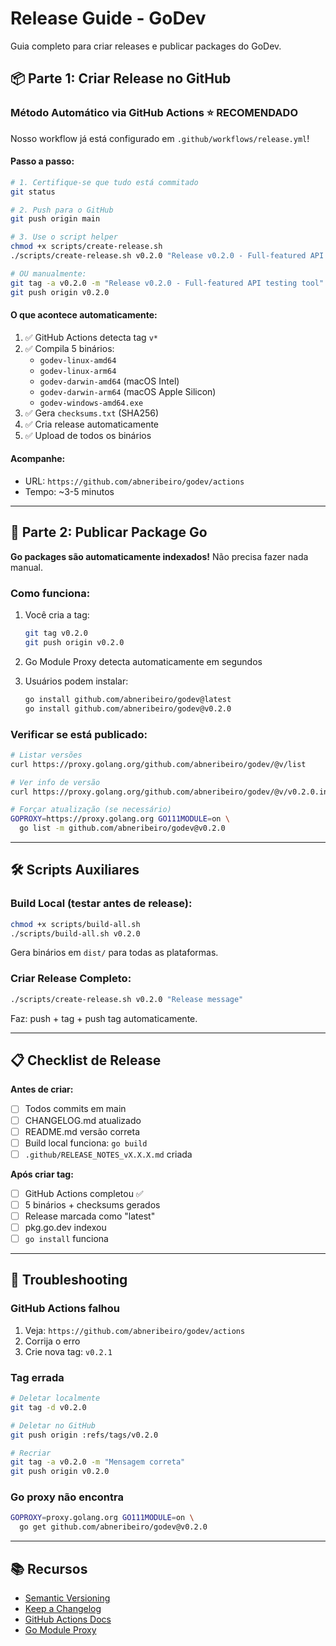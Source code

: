 # Release Guide - GoDev

Guia completo para criar releases e publicar packages do GoDev.

## 📦 Parte 1: Criar Release no GitHub

### Método Automático via GitHub Actions ⭐ RECOMENDADO

Nosso workflow já está configurado em `.github/workflows/release.yml`!

#### Passo a passo:

```bash
# 1. Certifique-se que tudo está commitado
git status

# 2. Push para o GitHub
git push origin main

# 3. Use o script helper
chmod +x scripts/create-release.sh
./scripts/create-release.sh v0.2.0 "Release v0.2.0 - Full-featured API testing tool"

# OU manualmente:
git tag -a v0.2.0 -m "Release v0.2.0 - Full-featured API testing tool"
git push origin v0.2.0
```

#### O que acontece automaticamente:

1. ✅ GitHub Actions detecta tag `v*`
2. ✅ Compila 5 binários:
   - `godev-linux-amd64`
   - `godev-linux-arm64`
   - `godev-darwin-amd64` (macOS Intel)
   - `godev-darwin-arm64` (macOS Apple Silicon)
   - `godev-windows-amd64.exe`
3. ✅ Gera `checksums.txt` (SHA256)
4. ✅ Cria release automaticamente
5. ✅ Upload de todos os binários

#### Acompanhe:

- URL: `https://github.com/abneribeiro/godev/actions`
- Tempo: ~3-5 minutos

---

## 🚀 Parte 2: Publicar Package Go

**Go packages são automaticamente indexados!** Não precisa fazer nada manual.

### Como funciona:

1. Você cria a tag:
   ```bash
   git tag v0.2.0
   git push origin v0.2.0
   ```

2. Go Module Proxy detecta automaticamente em segundos

3. Usuários podem instalar:
   ```bash
   go install github.com/abneribeiro/godev@latest
   go install github.com/abneribeiro/godev@v0.2.0
   ```

### Verificar se está publicado:

```bash
# Listar versões
curl https://proxy.golang.org/github.com/abneribeiro/godev/@v/list

# Ver info de versão
curl https://proxy.golang.org/github.com/abneribeiro/godev/@v/v0.2.0.info

# Forçar atualização (se necessário)
GOPROXY=https://proxy.golang.org GO111MODULE=on \
  go list -m github.com/abneribeiro/godev@v0.2.0
```

---

## 🛠️ Scripts Auxiliares

### Build Local (testar antes de release):

```bash
chmod +x scripts/build-all.sh
./scripts/build-all.sh v0.2.0
```

Gera binários em `dist/` para todas as plataformas.

### Criar Release Completo:

```bash
./scripts/create-release.sh v0.2.0 "Release message"
```

Faz: push + tag + push tag automaticamente.

---

## 📋 Checklist de Release

**Antes de criar:**

- [ ] Todos commits em main
- [ ] CHANGELOG.md atualizado
- [ ] README.md versão correta
- [ ] Build local funciona: `go build`
- [ ] `.github/RELEASE_NOTES_vX.X.X.md` criada

**Após criar tag:**

- [ ] GitHub Actions completou ✅
- [ ] 5 binários + checksums gerados
- [ ] Release marcada como "latest"
- [ ] pkg.go.dev indexou
- [ ] `go install` funciona

---

## 🐛 Troubleshooting

### GitHub Actions falhou

1. Veja: `https://github.com/abneribeiro/godev/actions`
2. Corrija o erro
3. Crie nova tag: `v0.2.1`

### Tag errada

```bash
# Deletar localmente
git tag -d v0.2.0

# Deletar no GitHub
git push origin :refs/tags/v0.2.0

# Recriar
git tag -a v0.2.0 -m "Mensagem correta"
git push origin v0.2.0
```

### Go proxy não encontra

```bash
GOPROXY=proxy.golang.org GO111MODULE=on \
  go get github.com/abneribeiro/godev@v0.2.0
```

---

## 📚 Recursos

- [Semantic Versioning](https://semver.org/)
- [Keep a Changelog](https://keepachangelog.com/)
- [GitHub Actions Docs](https://docs.github.com/en/actions)
- [Go Module Proxy](https://proxy.golang.org/)
